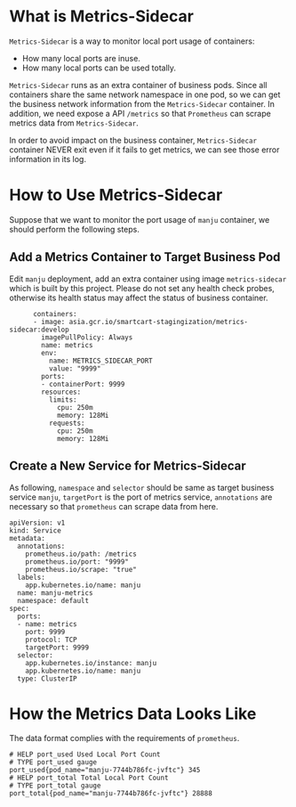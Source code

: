 # What is Metrics-Sidecar

`Metrics-Sidecar` is a way to monitor local port usage of containers:
- How many local ports are inuse.
- How many local ports can be used totally.

`Metrics-Sidecar` runs as an extra container of business pods. Since all containers share the same network namespace in one pod, so we can get the business network information from the `Metrics-Sidecar` container. In addition, we need expose a API `/metrics` so that `Prometheus` can scrape metrics data from `Metrics-Sidecar`.

In order to avoid impact on the business container, `Metrics-Sidecar` container NEVER exit even if it fails to get metrics, we can see those error information in its log.

# How to Use Metrics-Sidecar

Suppose that we want to monitor the port usage of `manju` container, we should perform the following steps.

## Add a Metrics Container to Target Business Pod

Edit `manju` deployment, add an extra container using image `metrics-sidecar` which is built by this project.
Please do not set any health check probes, otherwise its health status may affect the status of business container.

```
      containers:
      - image: asia.gcr.io/smartcart-stagingization/metrics-sidecar:develop
        imagePullPolicy: Always
        name: metrics
        env:
          name: METRICS_SIDECAR_PORT
          value: "9999"
        ports:
        - containerPort: 9999
        resources:
          limits:
            cpu: 250m
            memory: 128Mi
          requests:
            cpu: 250m
            memory: 128Mi
```

## Create a New Service for Metrics-Sidecar

As following, `namespace` and `selector` should be same as target business service `manju`, `targetPort` is the port of metrics service, `annotations` are necessary so that `prometheus` can scrape data from here.

```
apiVersion: v1
kind: Service
metadata:
  annotations:
    prometheus.io/path: /metrics
    prometheus.io/port: "9999"
    prometheus.io/scrape: "true"
  labels:
    app.kubernetes.io/name: manju
  name: manju-metrics
  namespace: default
spec:
  ports:
  - name: metrics
    port: 9999
    protocol: TCP
    targetPort: 9999
  selector:
    app.kubernetes.io/instance: manju
    app.kubernetes.io/name: manju
  type: ClusterIP
```

# How the Metrics Data Looks Like

The data format complies with the requirements of `prometheus`.

```
# HELP port_used Used Local Port Count
# TYPE port_used gauge
port_used{pod_name="manju-7744b786fc-jvftc"} 345
# HELP port_total Total Local Port Count
# TYPE port_total gauge
port_total{pod_name="manju-7744b786fc-jvftc"} 28888
```
